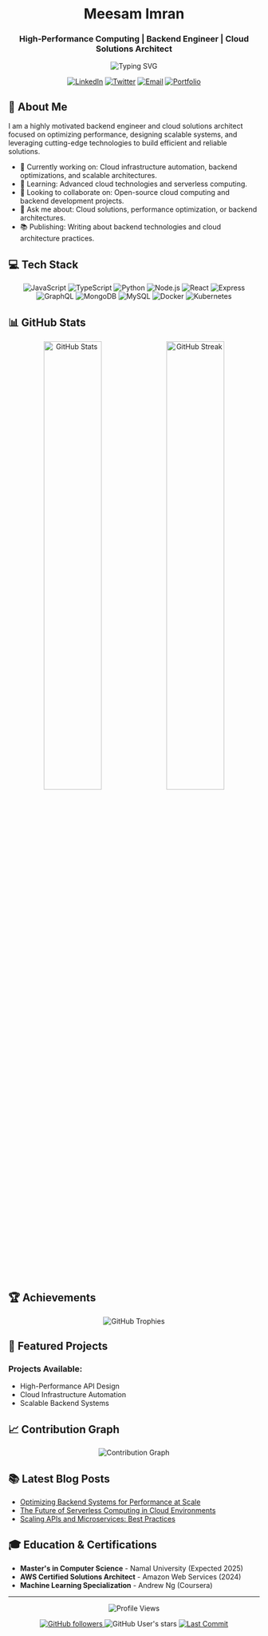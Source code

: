 <h1 align="center">Meesam Imran</h1>
<h3 align="center"> High-Performance Computing | Backend Engineer | Cloud Solutions Architect </h3>

<p align="center">
  <img src="https://readme-typing-svg.herokuapp.com?font=Fira+Code&size=22&duration=3000&pause=1000&color=00F7F7&center=true&vCenter=true&width=500&lines=Optimizing+Performance+at+Scale;Innovating+Backend+Solutions;Cloud+Architect+for+Future+Systems" alt="Typing SVG" />
</p>

<p align="center">
  <a href="https://www.linkedin.com/in/meesam-imran-9b2780235/"><img src="https://img.shields.io/badge/-LinkedIn-0077B5?style=for-the-badge&logo=linkedin&logoColor=white" alt="LinkedIn"/></a>
  <a href="https://twitter.com/MeesamImran"><img src="https://img.shields.io/badge/-Twitter-1DA1F2?style=for-the-badge&logo=twitter&logoColor=white" alt="Twitter"/></a>
  <a href="mailto:meesamimran1042@gmail.com"><img src="https://img.shields.io/badge/-Email-D14836?style=for-the-badge&logo=gmail&logoColor=white" alt="Email"/></a>
  <a href="https://meesam-12321.vercel.app"><img src="https://img.shields.io/badge/-Portfolio-333333?style=for-the-badge&logo=github&logoColor=white" alt="Portfolio"/></a>
</p>

## 🚀 About Me

I am a highly motivated backend engineer and cloud solutions architect focused on optimizing performance, designing scalable systems, and leveraging cutting-edge technologies to build efficient and reliable solutions.

- 🔭 Currently working on: Cloud infrastructure automation, backend optimizations, and scalable architectures.
- 🌱 Learning: Advanced cloud technologies and serverless computing.
- 👯 Looking to collaborate on: Open-source cloud computing and backend development projects.
- 💬 Ask me about: Cloud solutions, performance optimization, or backend architectures.
- 📚 Publishing: Writing about backend technologies and cloud architecture practices.

## 💻 Tech Stack

<p align="center">
  <img src="https://img.shields.io/badge/JavaScript-F7DF1E?style=for-the-badge&logo=javascript&logoColor=black" alt="JavaScript" />
  <img src="https://img.shields.io/badge/TypeScript-3178C6?style=for-the-badge&logo=typescript&logoColor=white" alt="TypeScript" />
  <img src="https://img.shields.io/badge/Python-3776AB?style=for-the-badge&logo=python&logoColor=white" alt="Python" />
  <img src="https://img.shields.io/badge/Node.js-339933?style=for-the-badge&logo=node.js&logoColor=white" alt="Node.js" />
  <img src="https://img.shields.io/badge/React-61DAFB?style=for-the-badge&logo=react&logoColor=black" alt="React" />
  <img src="https://img.shields.io/badge/Express.js-000000?style=for-the-badge&logo=express&logoColor=white" alt="Express" />
  <img src="https://img.shields.io/badge/GraphQL-E10098?style=for-the-badge&logo=graphql&logoColor=white" alt="GraphQL" />
  <img src="https://img.shields.io/badge/MongoDB-47A248?style=for-the-badge&logo=mongodb&logoColor=white" alt="MongoDB" />
  <img src="https://img.shields.io/badge/MySQL-4479A1?style=for-the-badge&logo=mysql&logoColor=white" alt="MySQL" />
  <img src="https://img.shields.io/badge/Docker-2496ED?style=for-the-badge&logo=docker&logoColor=white" alt="Docker" />
  <img src="https://img.shields.io/badge/Kubernetes-326CE5?style=for-the-badge&logo=kubernetes&logoColor=white" alt="Kubernetes" />
</p>

## 📊 GitHub Stats

<p align="center">
  <img src="https://github-readme-stats.vercel.app/api?username=Meesam-12321&show_icons=true&count_private=true&hide=prs&theme=github_dark" alt="GitHub Stats" width="48%" />
  <img src="https://github-readme-streak-stats.herokuapp.com/?user=Meesam-12321&theme=github-dark-blue" alt="GitHub Streak" width="48%" />
</p>

## 🏆 Achievements

<p align="center">
  <img src="https://github-profile-trophy.vercel.app/?username=Meesam-12321&theme=darkhub&column=4&margin-w=15&margin-h=15" alt="GitHub Trophies" />
</p>

## 🌟 Featured Projects

### Projects Available:
- High-Performance API Design
- Cloud Infrastructure Automation
- Scalable Backend Systems

## 📈 Contribution Graph

<p align="center">
  <img src="https://github-readme-activity-graph.vercel.app/graph?username=Meesam-12321&theme=github-compact" alt="Contribution Graph" />
</p>

## 📚 Latest Blog Posts

<!-- BLOG-POST-LIST:START -->
- [Optimizing Backend Systems for Performance at Scale](https://yourwebsite.com/blog/optimizing-backend-systems)
- [The Future of Serverless Computing in Cloud Environments](https://yourwebsite.com/blog/serverless-computing)
- [Scaling APIs and Microservices: Best Practices](https://yourwebsite.com/blog/scaling-apis)
<!-- BLOG-POST-LIST:END -->

## 🎓 Education & Certifications

- **Master's in Computer Science** - Namal University (Expected 2025)
- **AWS Certified Solutions Architect** - Amazon Web Services (2024)
- **Machine Learning Specialization** - Andrew Ng (Coursera)

---

<p align="center">
  <img src="https://komarev.com/ghpvc/?username=Meesam-12321&color=blueviolet&style=for-the-badge&label=Profile+Views" alt="Profile Views" />
</p>

<p align="center">
  <a href="https://github.com/Meesam-12321?tab=followers">
    <img src="https://img.shields.io/github/followers/Meesam-12321?style=for-the-badge&color=blue" alt="GitHub followers" />
  </a>
  <img src="https://img.shields.io/github/stars/Meesam-12321?style=for-the-badge&color=yellow" alt="GitHub User's stars" />
  <a href="https://github.com/Meesam-12321/Meesam-12321">
    <img src="https://img.shields.io/github/last-commit/Meesam-12321/Meesam-12321?style=for-the-badge&color=brightgreen" alt="Last Commit" />
  </a>
</p>
